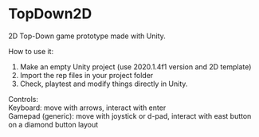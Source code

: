 # TopDown2D
2D Top-Down game prototype made with Unity.

How to use it:
1) Make an empty Unity project (use 2020.1.4f1 version and 2D template)<br />
2) Import the rep files in your project folder<br />
3) Check, playtest and modify things directly in Unity.<br />

Controls:<br />
Keyboard: move with arrows, interact with enter<br />
Gamepad (generic): move with joystick or d-pad, interact with east button on a diamond button layout
